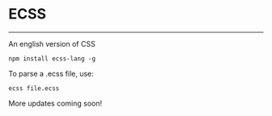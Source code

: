 # ECSS
---
An english version of CSS

```
npm install ecss-lang -g
```

To parse a .ecss file, use:
```
ecss file.ecss
```

More updates coming soon!
